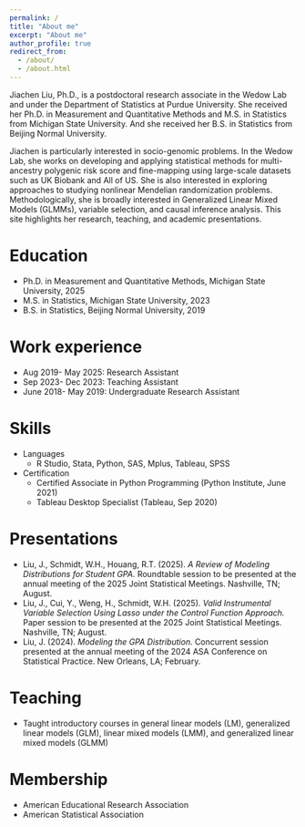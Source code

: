 ```yaml
---
permalink: /
title: "About me"
excerpt: "About me"
author_profile: true
redirect_from: 
  - /about/
  - /about.html
---
```


Jiachen Liu, Ph.D., is a postdoctoral research associate in the Wedow Lab and under the Department of Statistics at Purdue University. She received her Ph.D. in Measurement and Quantitative Methods and M.S. in Statistics from Michigan State University. And she received her B.S. in Statistics from Beijing Normal University.

Jiachen is particularly interested in socio-genomic problems. In the Wedow Lab, she works on developing and applying statistical methods for multi-ancestry polygenic risk score and fine-mapping using large-scale datasets such as UK Biobank and All of US. She is also interested in exploring approaches to studying nonlinear Mendelian randomization problems. Methodologically, she is broadly interested in Generalized Linear Mixed Models (GLMMs), variable selection, and causal inference analysis. This site highlights her research, teaching, and academic presentations.

Education
======
* Ph.D. in Measurement and Quantitative Methods, Michigan State University, 2025
* M.S. in Statistics, Michigan State University, 2023
* B.S. in Statistics, Beijing Normal University, 2019


Work experience
======
* Aug 2019- May 2025: Research Assistant
* Sep 2023- Dec 2023: Teaching Assistant
* June 2018- May 2019: Undergraduate Research Assistant
  
Skills
======
* Languages
  * R Studio, Stata, Python, SAS, Mplus, Tableau, SPSS
* Certification
  * Certified Associate in Python Programming (Python Institute, June 2021)
  * Tableau Desktop Specialist (Tableau, Sep 2020)

  
Presentations
======

- Liu, J., Schmidt, W.H., Houang, R.T. (2025). *A Review of Modeling Distributions for Student GPA.* Roundtable session to be presented at the annual meeting of the 2025 Joint Statistical Meetings. Nashville, TN; August.
- Liu, J., Cui, Y., Weng, H., Schmidt, W.H. (2025). *Valid Instrumental Variable Selection Using Lasso under the Control Function Approach.* Paper session to be presented at the 2025 Joint Statistical Meetings. Nashville, TN; August.
- Liu, J. (2024). *Modeling the GPA Distribution.* Concurrent session presented at the annual meeting of the 2024 ASA Conference on Statistical Practice. New Orleans, LA; February.

  
Teaching
======
* Taught introductory courses in general linear models (LM), generalized linear models (GLM), linear mixed models (LMM), and generalized linear mixed models (GLMM)
  
Membership
======
* American Educational Research Association
* American Statistical Association
